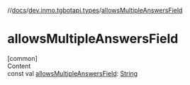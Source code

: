 //[docs](../../index.md)/[dev.inmo.tgbotapi.types](index.md)/[allowsMultipleAnswersField](allows-multiple-answers-field.md)



# allowsMultipleAnswersField  
[common]  
Content  
const val [allowsMultipleAnswersField](allows-multiple-answers-field.md): [String](https://kotlinlang.org/api/latest/jvm/stdlib/kotlin/-string/index.html)  



